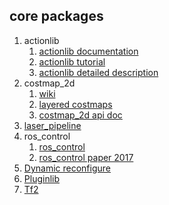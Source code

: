 ## core packages
1. actionlib
	1. [actionlib documentation](./actionlib/actionlib_documentation.pdf)
	2. [actionlib tutorial](./actionlib/actionlib_tutorial.pdf)
	3. [actionlib detailed description](./actionlib/actionlib_detailed_description.pdf)
2. costmap_2d
	1. [wiki](./costmap_2d_ros/wiki.pdf)
	2. [layered costmaps](./costmap_2d_ros/layered_costmaps.pdf)
	3. [costmap_2d api doc](./costmap_2d_ros/costmap_2d_api_doc.pdf)
3. [laser_pipeline](./laser_pipeline/laser_pipeline.pdf)
4. ros_control
	1. [ros_control](./ros_control/ros_control.pdf)
	2. [ros_control paper 2017](./ros_control/ros_control_paper_2017.pdf)
5. [Dynamic reconfigure](./dynamic_reconfigure.pdf)
6. [Pluginlib](./pluginlib.pdf)
7. [Tf2](./Tf2.pdf)